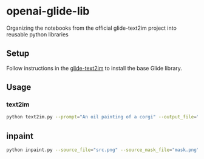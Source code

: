 # openai-glide-lib
Organizing the notebooks from the official glide-text2im project into reusable python libraries

## Setup

Follow instructions in the [glide-text2im](https://github.com/openai/glide-text2im) to install the base Glide library.

## Usage

### text2im

```bash
python text2im.py --prompt="An oil painting of a corgi" --output_file="corgi.png"
```

## inpaint

```bash
python inpaint.py --source_file="src.png" --source_mask_file="mask.png" --output_file="corgi.png" --prompt="A corgi in a field"
```
